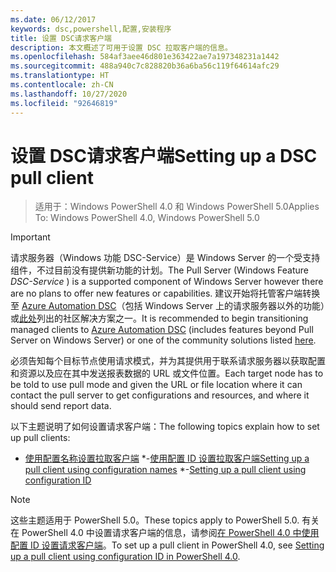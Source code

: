 ```yaml
---
ms.date: 06/12/2017
keywords: dsc,powershell,配置,安装程序
title: 设置 DSC请求客户端
description: 本文概述了可用于设置 DSC 拉取客户端的信息。
ms.openlocfilehash: 584af3aee46d801e363422ae7a197348231a1442
ms.sourcegitcommit: 488a940c7c828820b36a6ba56c119f64614afc29
ms.translationtype: HT
ms.contentlocale: zh-CN
ms.lasthandoff: 10/27/2020
ms.locfileid: "92646819"
---
```

# <a name="setting-up-a-dsc-pull-client"></a><span data-ttu-id="59b96-104">设置 DSC请求客户端</span><span class="sxs-lookup"><span data-stu-id="59b96-104">Setting up a DSC pull client</span></span>

> <span data-ttu-id="59b96-105">适用于：Windows PowerShell 4.0 和 Windows PowerShell 5.0</span><span class="sxs-lookup"><span data-stu-id="59b96-105">Applies To: Windows PowerShell 4.0, Windows PowerShell 5.0</span></span>

> [!IMPORTANT]
> <span data-ttu-id="59b96-106">请求服务器（Windows 功能 DSC-Service）是 Windows Server 的一个受支持组件，不过目前没有提供新功能的计划。</span><span class="sxs-lookup"><span data-stu-id="59b96-106">The Pull Server (Windows Feature *DSC-Service* ) is a supported component of Windows Server however there are no plans to offer new features or capabilities.</span></span> <span data-ttu-id="59b96-107">建议开始将托管客户端转换至 [Azure Automation DSC](/azure/automation/automation-dsc-getting-started)（包括 Windows Server 上的请求服务器以外的功能）或[此处](pullserver.md#community-solutions-for-pull-service)列出的社区解决方案之一。</span><span class="sxs-lookup"><span data-stu-id="59b96-107">It is recommended to begin transitioning managed clients to [Azure Automation DSC](/azure/automation/automation-dsc-getting-started) (includes features beyond Pull Server on Windows Server) or one of the community solutions listed [here](pullserver.md#community-solutions-for-pull-service).</span></span>

<span data-ttu-id="59b96-108">必须告知每个目标节点使用请求模式，并为其提供用于联系请求服务器以获取配置和资源以及应在其中发送报表数据的 URL 或文件位置。</span><span class="sxs-lookup"><span data-stu-id="59b96-108">Each target node has to be told to use pull mode and given the URL or file location where it can contact the pull server to get configurations and resources, and where it should send report data.</span></span>

<span data-ttu-id="59b96-109">以下主题说明了如何设置请求客户端：</span><span class="sxs-lookup"><span data-stu-id="59b96-109">The following topics explain how to set up pull clients:</span></span>

- <span data-ttu-id="59b96-110">[使用配置名称设置拉取客户端](pullClientConfigNames.md)
\*-[使用配置 ID 设置拉取客户端](pullClientConfigID.md)</span><span class="sxs-lookup"><span data-stu-id="59b96-110">[Setting up a pull client using configuration names](pullClientConfigNames.md)
\*-[Setting up a pull client using configuration ID](pullClientConfigID.md)</span></span>

> [!NOTE]
> <span data-ttu-id="59b96-111">这些主题适用于 PowerShell 5.0。</span><span class="sxs-lookup"><span data-stu-id="59b96-111">These topics apply to PowerShell 5.0.</span></span> <span data-ttu-id="59b96-112">有关在 PowerShell 4.0 中设置请求客户端的信息，请参阅[在 PowerShell 4.0 中使用配置 ID 设置请求客户端](pullClientConfigID4.md)。</span><span class="sxs-lookup"><span data-stu-id="59b96-112">To set up a pull client in PowerShell 4.0, see [Setting up a pull client using configuration ID in PowerShell 4.0](pullClientConfigID4.md).</span></span>
